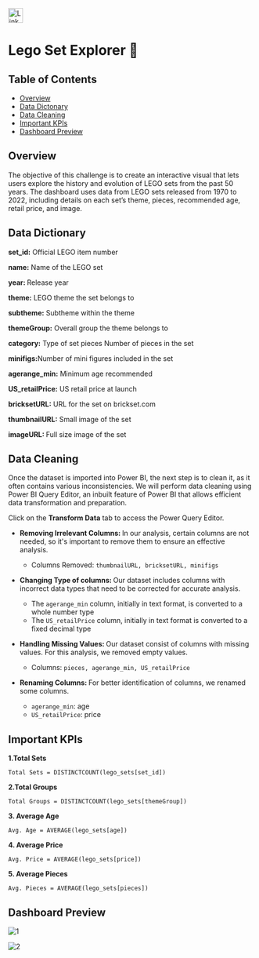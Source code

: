 <a href="https://www.linkedin.com/in/kshitija-chilbule-b98515309/" target="_blank">
  <img src="https://img.shields.io/badge/LinkedIn-Connect-blue?style=flat&logo=linkedin" alt="LinkedIn Badge" style="height: 30px; width: auto;">
</a>

# Lego Set Explorer 🧩

## Table of Contents
- [Overview](#overview)
- [Data Dictonary](#data-dictionary)
- [Data Cleaning](#data-cleaning)
- [Important KPIs](#important-kpis)
- [Dashboard Preview](#dashboard-preview)

## Overview
The objective of this challenge is to create an interactive visual that lets users explore the history and evolution of LEGO sets from the past 50 years. The dashboard uses data from LEGO sets released from 1970 to 2022, including details on each set’s theme, pieces, recommended age, retail price, and image.
 
## Data Dictionary
<b>set_id:</b> Official LEGO item number

<b>name:</b> Name of the LEGO set

<b>year: </b> Release year

<b>theme:</b> LEGO theme the set belongs to

<b>subtheme:</b> Subtheme within the theme

<b>themeGroup:</b> Overall group the theme belongs to

<b>category:</b> Type of set pieces	Number of pieces in the set

<b>minifigs:</b>Number of mini figures included in the set

<b>agerange_min:</b> Minimum age recommended

<b>US_retailPrice:</b> US retail price at launch

<b>bricksetURL:</b> URL for the set on brickset.com

<b>thumbnailURL:</b> Small image of the set

<b>imageURL: </b> Full size image of the set

## Data Cleaning
Once the dataset is imported into Power BI, the next step is to clean it, as it often contains various inconsistencies. We will perform data cleaning using Power BI Query Editor, an inbuilt feature of Power BI that allows efficient data transformation and preparation. 

Click on the <b>Transform Data</b> tab to access the Power Query Editor.

- <b>Removing Irrelevant Columns: </b> In our analysis, certain columns are not needed, so it's important to remove them to ensure an effective analysis.
  - Columns Removed: `thumbnailURL, bricksetURL, minifigs`

- <b>Changing Type of columns: </b> Our dataset includes columns with incorrect data types that need to be corrected for accurate analysis.
  - The `agerange_min` column, initially in text format, is converted to a whole number type
  - The `US_retailPrice` column, initially in text format is converted to a fixed decimal type

- <b>Handling Missing Values: </b> Our dataset consist of columns with missing values. For this analysis, we removed empty values.
  - Columns: `pieces, agerange_min, US_retailPrice`
 
- <b>Renaming Columns: </b> For better identification of columns, we renamed some columns.
  - `agerange_min`: age
  - `US_retailPrice`: price

## Important KPIs

<b>1.Total Sets</b> 

```
Total Sets = DISTINCTCOUNT(lego_sets[set_id])
```

<b>2.Total Groups</b>

```
Total Groups = DISTINCTCOUNT(lego_sets[themeGroup])
```

<b>3. Average Age </b>

```
Avg. Age = AVERAGE(lego_sets[age])
```

<b>4. Average Price </b>

```
Avg. Price = AVERAGE(lego_sets[price])
```

<b>5. Average Pieces </b>

```
Avg. Pieces = AVERAGE(lego_sets[pieces])
```

## Dashboard Preview

![1](https://github.com/user-attachments/assets/cf167a87-ba24-4c50-9881-8caa93bba362)

![2](https://github.com/user-attachments/assets/c0b6fdbd-18cc-400b-8c84-0b56a1184de0)
